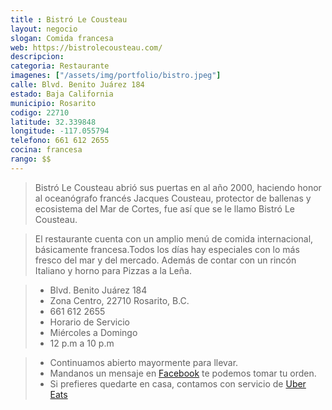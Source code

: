 ```yaml
---
title : Bistró Le Cousteau
layout: negocio
slogan: Comida francesa
web: https://bistrolecousteau.com/
descripcion: 
categoria: Restaurante
imagenes: ["/assets/img/portfolio/bistro.jpeg"]
calle: Blvd. Benito Juárez 184
estado: Baja California
municipio: Rosarito
codigo: 22710
latitude: 32.339848
longitude: -117.055794
telefono: 661 612 2655
cocina: francesa
rango: $$
---
```


> Bistró Le Cousteau abrió sus puertas en al año 2000, haciendo honor al oceanógrafo francés Jacques Cousteau, protector de ballenas y ecosistema del Mar de Cortes, fue así que se le llamo Bistró Le Cousteau.

> El restaurante cuenta con un amplio menú de comida internacional, básicamente francesa.Todos los días hay especiales con lo más fresco del mar y del mercado. Además de contar con un rincón Italiano y horno para Pizzas a la Leña.


 >* Blvd. Benito Juárez 184
 >* Zona Centro, 22710 Rosarito, B.C.
 >* 661 612 2655
 >* Horario de Servicio
 >* Miércoles a Domingo  
 >* 12 p.m a 10 p.m
   
 >* Continuamos abierto mayormente para llevar. 
 >* Mandanos un mensaje en [Facebook](https://www.facebook.com/BistroLeCousteau/) te podemos tomar tu orden. 
 >* Si prefieres quedarte en casa, contamos con servicio de [Uber Eats](https://www.ubereats.com/tijuana/food-delivery/restaurant-bistro-le-cousteau/D99q_rUsQ2u8mKKzM2dtYA#_)
